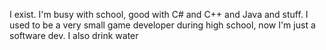 I exist. I'm busy with school, good with C# and C++ and Java and stuff. I used to be a very small game developer during high school, now I'm just a software dev. I also drink water
